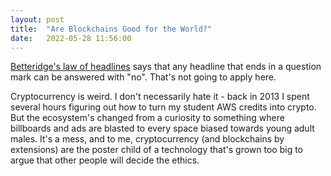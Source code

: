 ```yaml
---
layout: post
title:  "Are Blockchains Good for the World?"
date:   2022-05-28 11:56:00
---
```


[Betteridge's law of headlines](https://en.wikipedia.org/wiki/Betteridge%27s_law_of_headlines) says that
any headline that ends in a question mark can be answered with "no". That's not going to apply here.

Cryptocurrency is weird. I don't necessarily hate it - back in 2013 I spent several hours figuring out
how to turn my student AWS credits into crypto. But the ecosystem's changed from a curiosity to something
where billboards and ads are blasted to every space biased towards young adult males. It's a mess, and
to me, cryptocurrency (and blockchains by extensions) are the poster child of a technology that's grown
too big to argue that other people will decide the ethics.

